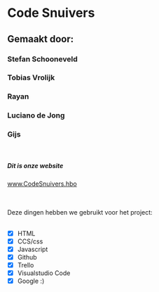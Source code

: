 # Code Snuivers
## Gemaakt door:
### Stefan Schooneveld
### Tobias Vrolijk
### Rayan
### Luciano de Jong
### Gijs
<br>

##### Dit is onze website 
www.CodeSnuivers.hbo
<br>
<br>

<br>
Deze dingen hebben we gebruikt voor het project:
<br>
<br>

 - [x] HTML
 - [x] CCS/css
 - [x] Javascript
 - [x] Github
 - [x] Trello
 - [x] Visualstudio Code
 - [x] Google :)    
